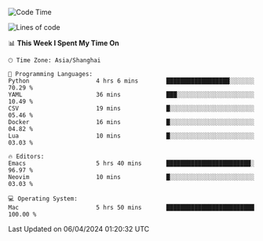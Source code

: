 <!--START_SECTION:waka-->
![Code Time](http://img.shields.io/badge/Code%20Time-1%2C889%20hrs%207%20mins-blue)

![Lines of code](https://img.shields.io/badge/From%20Hello%20World%20I%27ve%20Written-298.2%20thousand%20lines%20of%20code-blue)

📊 **This Week I Spent My Time On** 

```text
🕑︎ Time Zone: Asia/Shanghai

💬 Programming Languages: 
Python                   4 hrs 6 mins        ██████████████████░░░░░░░   70.29 % 
YAML                     36 mins             ███░░░░░░░░░░░░░░░░░░░░░░   10.49 % 
CSV                      19 mins             █░░░░░░░░░░░░░░░░░░░░░░░░   05.46 % 
Docker                   16 mins             █░░░░░░░░░░░░░░░░░░░░░░░░   04.82 % 
Lua                      10 mins             █░░░░░░░░░░░░░░░░░░░░░░░░   03.03 % 

🔥 Editors: 
Emacs                    5 hrs 40 mins       ████████████████████████░   96.97 % 
Neovim                   10 mins             █░░░░░░░░░░░░░░░░░░░░░░░░   03.03 % 

💻 Operating System: 
Mac                      5 hrs 50 mins       █████████████████████████   100.00 % 
```


 Last Updated on 06/04/2024 01:20:32 UTC
<!--END_SECTION:waka-->
